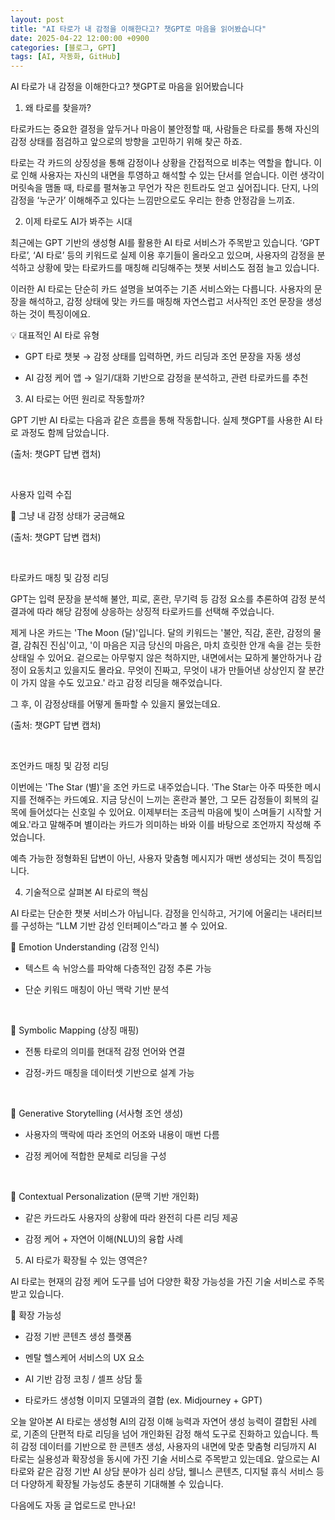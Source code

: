 ```yaml
---
layout: post
title: "AI 타로가 내 감정을 이해한다고? 챗GPT로 마음을 읽어봤습니다"
date: 2025-04-22 12:00:00 +0900
categories: [블로그, GPT]
tags: [AI, 자동화, GitHub]
---
```


AI 타로가 내 감정을 이해한다고? 챗GPT로 마음을 읽어봤습니다











1. 왜 타로를 찾을까?

타로카드는 중요한 결정을 앞두거나 마음이 불안정할 때, 사람들은 타로를 통해 자신의 감정 상태를 점검하고 앞으로의 방향을 고민하기 위해 찾곤 하죠.







타로는 각 카드의 상징성을 통해 감정이나 상황을 간접적으로 비추는 역할을 합니다. 이로 인해 사용자는 자신의 내면을 투영하고 해석할 수 있는 단서를 얻습니다. 이런 생각이 머릿속을 맴돌 때, 타로를 펼쳐놓고 무언가 작은 힌트라도 얻고 싶어집니다. 단지, 나의 감정을 ‘누군가’ 이해해주고 있다는 느낌만으로도 우리는 한층 안정감을 느끼죠.









2. 이제 타로도 AI가 봐주는 시대

최근에는 GPT 기반의 생성형 AI를 활용한 AI 타로 서비스가 주목받고 있습니다. ‘GPT 타로’, ‘AI 타로’ 등의 키워드로 실제 이용 후기들이 올라오고 있으며, 사용자의 감정을 분석하고 상황에 맞는 타로카드를 매칭해 리딩해주는 챗봇 서비스도 점점 늘고 있습니다.









이러한 AI 타로는 단순히 카드 설명을 보여주는 기존 서비스와는 다릅니다. 사용자의 문장을 해석하고, 감정 상태에 맞는 카드를 매칭해 자연스럽고 서사적인 조언 문장을 생성하는 것이 특징이에요.



💡 대표적인 AI 타로 유형

- GPT 타로 챗봇 → 감정 상태를 입력하면, 카드 리딩과 조언 문장을 자동 생성

- AI 감정 케어 앱 → 일기/대화 기반으로 감정을 분석하고, 관련 타로카드를 추천









3. AI 타로는 어떤 원리로 작동할까?

GPT 기반 AI 타로는 다음과 같은 흐름을 통해 작동합니다. 실제 챗GPT를 사용한 AI 타로 과정도 함께 담았습니다.





(출처: 챗GPT 답변 캡처)



 

사용자 입력 수집

💬 그냥 내 감정 상태가 궁금해요



(출처: 챗GPT 답변 캡처)



 

타로카드 매칭 및 감정 리딩

GPT는 입력 문장을 분석해 불안, 피로, 혼란, 무기력 등 감정 요소를 추론하여 감정 분석 결과에 따라 해당 감정에 상응하는 상징적 타로카드를 선택해 주었습니다.



제게 나온 카드는 'The Moon (달)'입니다. 달의 키워드는 '불안, 직감, 혼란, 감정의 물결, 감춰진 진심'이고, '이 마음은 지금 당신의 마음은, 마치 흐릿한 안개 속을 걷는 듯한 상태일 수 있어요. 겉으로는 아무렇지 않은 척하지만, 내면에서는 묘하게 불안하거나 감정이 요동치고 있을지도 몰라요. 무엇이 진짜고, 무엇이 내가 만들어낸 상상인지 잘 분간이 가지 않을 수도 있고요.' 라고 감정 리딩을 해주었습니다.



그 후, 이 감정상태를 어떻게 돌파할 수 있을지 물었는데요.





(출처: 챗GPT 답변 캡처)

 



조언카드 매칭 및 감정 리딩

이번에는 'The Star (별)'을 조언 카드로 내주었습니다. 'The Star는 아주 따뜻한 메시지를 전해주는 카드예요. 지금 당신이 느끼는 혼란과 불안, 그 모든 감정들이 회복의 길목에 들어섰다는 신호일 수 있어요. 이제부터는 조금씩 마음에 빛이 스며들기 시작할 거예요.'라고 말해주며 별이라는 카드가 의미하는 바와 이를 바탕으로 조언까지 작성해 주었습니다.



예측 가능한 정형화된 답변이 아닌, 사용자 맞춤형 메시지가 매번 생성되는 것이 특징입니다.









4. 기술적으로 살펴본 AI 타로의 핵심

AI 타로는 단순한 챗봇 서비스가 아닙니다. 감정을 인식하고, 거기에 어울리는 내러티브를 구성하는 “LLM 기반 감성 인터페이스”라고 볼 수 있어요.











🔹 Emotion Understanding (감정 인식)

- 텍스트 속 뉘앙스를 파악해 다층적인 감정 추론 가능

- 단순 키워드 매칭이 아닌 맥락 기반 분석

 

🔹 Symbolic Mapping (상징 매핑)

- 전통 타로의 의미를 현대적 감정 언어와 연결

- 감정-카드 매칭을 데이터셋 기반으로 설계 가능

 

🔹 Generative Storytelling (서사형 조언 생성)

- 사용자의 맥락에 따라 조언의 어조와 내용이 매번 다름

- 감정 케어에 적합한 문체로 리딩을 구성

 

🔹 Contextual Personalization (문맥 기반 개인화)

- 같은 카드라도 사용자의 상황에 따라 완전히 다른 리딩 제공

- 감정 케어 + 자연어 이해(NLU)의 융합 사례









5. AI 타로가 확장될 수 있는 영역은?

AI 타로는 현재의 감정 케어 도구를 넘어 다양한 확장 가능성을 가진 기술 서비스로 주목받고 있습니다.



📌 확장 가능성

- 감정 기반 콘텐츠 생성 플랫폼

- 멘탈 헬스케어 서비스의 UX 요소

- AI 기반 감정 코칭 / 셀프 상담 툴

- 타로카드 생성형 이미지 모델과의 결합 (ex. Midjourney + GPT)





오늘 알아본 AI 타로는 생성형 AI의 감정 이해 능력과 자연어 생성 능력이 결합된 사례로, 기존의 단편적 타로 리딩을 넘어 개인화된 감정 해석 도구로 진화하고 있습니다. 특히 감정 데이터를 기반으로 한 콘텐츠 생성, 사용자의 내면에 맞춘 맞춤형 리딩까지 AI 타로는 실용성과 확장성을 동시에 가진 기술 서비스로 주목받고 있는데요. 앞으로는 AI 타로와 같은 감정 기반 AI 상담 분야가 심리 상담, 웰니스 콘텐츠, 디지털 휴식 서비스 등 더 다양하게 확장될 가능성도 충분히 기대해볼 수 있습니다.

다음에도 자동 글 업로드로 만나요!
